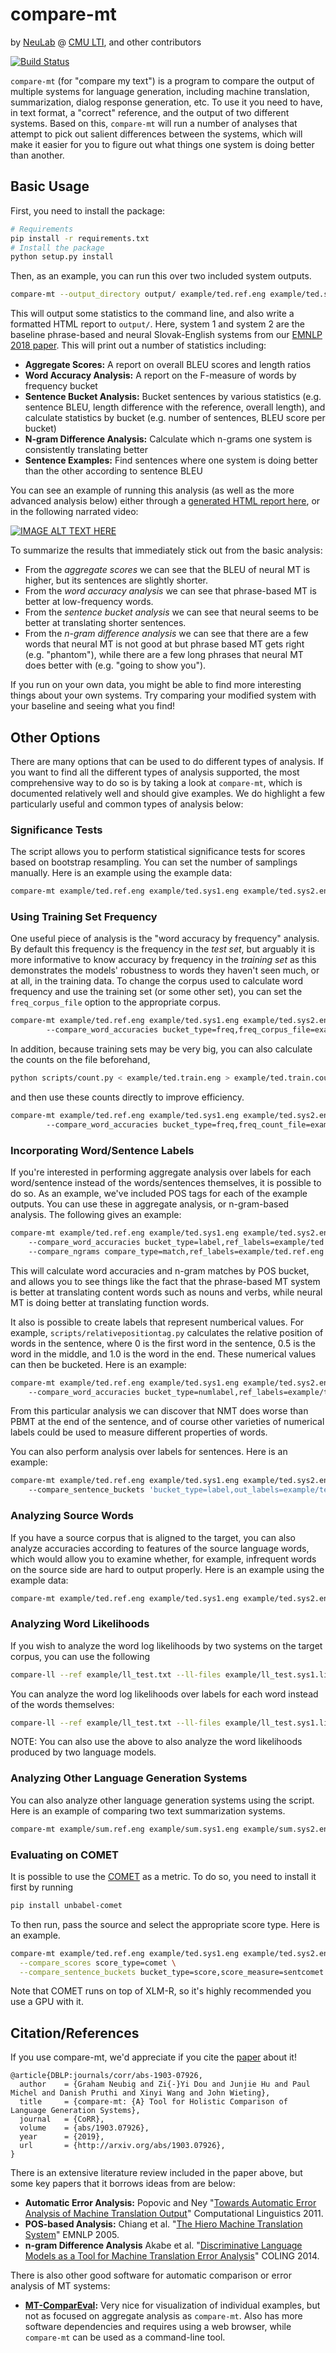 # compare-mt
by [NeuLab](http://www.cs.cmu.edu/~neulab/) @ [CMU LTI](https://lti.cs.cmu.edu), and other contributors

[![Build Status](https://travis-ci.org/neulab/compare-mt.svg?branch=master)](https://travis-ci.org/neulab/compare-mt)

`compare-mt` (for "compare my text") is a program to compare the output of multiple systems for language generation,
including machine translation, summarization, dialog response generation, etc. 
To use it you need to have, in text format, a "correct" reference, and the output of two different systems.
Based on this, `compare-mt` will run a number of analyses that attempt to pick out salient differences between
the systems, which will make it easier for you to figure out what things one system is doing better than another.

## Basic Usage

First, you need to install the package:

```bash
# Requirements
pip install -r requirements.txt
# Install the package
python setup.py install
```

Then, as an example, you can run this over two included system outputs.

```bash
compare-mt --output_directory output/ example/ted.ref.eng example/ted.sys1.eng example/ted.sys2.eng
```

This will output some statistics to the command line, and also write a formatted HTML report to `output/`.
Here, system 1 and system 2 are the baseline phrase-based and neural Slovak-English systems from our
[EMNLP 2018 paper](http://aclweb.org/anthology/D18-1103). This will print out a number of statistics including:

* **Aggregate Scores:** A report on overall BLEU scores and length ratios
* **Word Accuracy Analysis:** A report on the F-measure of words by frequency bucket
* **Sentence Bucket Analysis:** Bucket sentences by various statistics (e.g. sentence BLEU, length difference with the
  reference, overall length), and calculate statistics by bucket (e.g. number of sentences, BLEU score per bucket)
* **N-gram Difference Analysis:** Calculate which n-grams one system is consistently translating better
* **Sentence Examples:** Find sentences where one system is doing better than the other according to sentence BLEU

You can see an example of running this analysis (as well as the more advanced analysis below) either through a
[generated HTML report here](http://phontron.com/compare-mt/output/), or in the following narrated video:

[![IMAGE ALT TEXT HERE](https://img.youtube.com/vi/K-MNPOGKnDQ/0.jpg)](https://www.youtube.com/watch?v=K-MNPOGKnDQ)

To summarize the results that immediately stick out from the basic analysis:

* From the *aggregate scores* we can see that the BLEU of neural MT is higher, but its sentences are slightly shorter.
* From the *word accuracy analysis* we can see that phrase-based MT is better at low-frequency words.
* From the *sentence bucket analysis* we can see that neural seems to be better at translating shorter sentences.
* From the *n-gram difference analysis* we can see that there are a few words that neural MT is not good at
  but phrase based MT gets right (e.g. "phantom"), while there are a few long phrases that neural MT does better with
  (e.g. "going to show you").

If you run on your own data, you might be able to find more interesting things about your own systems. Try comparing
your modified system with your baseline and seeing what you find! 

## Other Options

There are many options that can be used to do different types of analysis.
If you want to find all the different types of analysis supported, the most comprehensive way to do so is by
taking a look at `compare-mt`, which is documented relatively well and should give examples.
We do highlight a few particularly useful and common types of analysis below:

### Significance Tests

The script allows you to perform statistical significance tests for scores based on bootstrap resampling. You can set
the number of samplings manually. Here is an example using the example data:


```bash
compare-mt example/ted.ref.eng example/ted.sys1.eng example/ted.sys2.eng --compare_scores score_type=bleu,bootstrap=1000,prob_thresh=0.05
```

### Using Training Set Frequency

One useful piece of analysis is the "word accuracy by frequency" analysis. By default this frequency is the frequency
in the *test set*, but arguably it is more informative to know accuracy by frequency in the *training set* as this
demonstrates the models' robustness to words they haven't seen much, or at all, in the training data. To change the
corpus used to calculate word frequency and use the training set (or some other set), you can set the `freq_corpus_file`
option to the appropriate corpus.


```bash
compare-mt example/ted.ref.eng example/ted.sys1.eng example/ted.sys2.eng
        --compare_word_accuracies bucket_type=freq,freq_corpus_file=example/ted.train.eng
```

In addition, because training sets may be very big, you can also calculate the counts on the file beforehand,

```bash
python scripts/count.py < example/ted.train.eng > example/ted.train.counts
```

and then use these counts directly to improve efficiency.

```bash
compare-mt example/ted.ref.eng example/ted.sys1.eng example/ted.sys2.eng
        --compare_word_accuracies bucket_type=freq,freq_count_file=example/ted.train.counts
```


### Incorporating Word/Sentence Labels

If you're interested in performing aggregate analysis over labels for each word/sentence instead of the words/sentences themselves, it
is possible to do so. As an example, we've included POS tags for each of the example outputs. You can use these in
aggregate analysis, or n-gram-based analysis. The following gives an example:


```bash
compare-mt example/ted.ref.eng example/ted.sys1.eng example/ted.sys2.eng 
    --compare_word_accuracies bucket_type=label,ref_labels=example/ted.ref.eng.tag,out_labels="example/ted.sys1.eng.tag;example/ted.sys2.eng.tag",label_set=CC+DT+IN+JJ+NN+NNP+NNS+PRP+RB+TO+VB+VBP+VBZ 
    --compare_ngrams compare_type=match,ref_labels=example/ted.ref.eng.tag,out_labels="example/ted.sys1.eng.tag;example/ted.sys2.eng.tag"
```

This will calculate word accuracies and n-gram matches by POS bucket, and allows you to see things like the fact
that the phrase-based MT system is better at translating content words such as nouns and verbs, while neural MT
is doing better at translating function words.

It also is possible to create labels that represent numberical values. For example, `scripts/relativepositiontag.py` calculates the relative position of words in the sentence, where 0 is the first word in the sentence, 0.5 is the word in the middle, and 1.0 is the word in the end. These numerical values can then be bucketed. Here is an example:

```bash
compare-mt example/ted.ref.eng example/ted.sys1.eng example/ted.sys2.eng 
    --compare_word_accuracies bucket_type=numlabel,ref_labels=example/ted.ref.eng.rptag,out_labels="example/ted.sys1.eng.rptag;example/ted.sys2.eng.rptag"
```

From this particular analysis we can discover that NMT does worse than PBMT at the end of the sentence, and of course other varieties of numerical labels could be used to measure different properties of words.

You can also perform analysis over labels for sentences. Here is an example:

```bash
compare-mt example/ted.ref.eng example/ted.sys1.eng example/ted.sys2.eng 
    --compare_sentence_buckets 'bucket_type=label,out_labels=example/ted.sys1.eng.senttag;example/ted.sys2.eng.senttag,label_set=0+10+20+30+40+50+60+70+80+90+100,statistic_type=score,score_measure=bleu'
```


### Analyzing Source Words

If you have a source corpus that is aligned to the target, you can also analyze accuracies according to features of the
source language words, which would allow you to examine whether, for example, infrequent words on the source side are
hard to output properly. Here is an example using the example data:

```bash
compare-mt example/ted.ref.eng example/ted.sys1.eng example/ted.sys2.eng --src_file example/ted.orig.slk --compare_src_word_accuracies ref_align_file=example/ted.ref.align
```

### Analyzing Word Likelihoods

If you wish to analyze the word log likelihoods by two systems on the target corpus, you can use the following

```bash
compare-ll --ref example/ll_test.txt --ll-files example/ll_test.sys1.likelihood example/ll_test.sys2.likelihood --compare-word-likelihoods bucket_type=freq,freq_corpus_file=example/ll_test.txt
```

You can analyze the word log likelihoods over labels for each word instead of the words themselves:

```bash
compare-ll --ref example/ll_test.txt --ll-files example/ll_test.sys1.likelihood example/ll_test.sys2.likelihood --compare-word-likelihoods bucket_type=label,label_corpus=example/ll_test.tag,label_set=CC+DT+IN+JJ+NN+NNP+NNS+PRP+RB+TO+VB+VBP+VBZ
```

NOTE: You can also use the above to also analyze the word likelihoods produced by two language models.

### Analyzing Other Language Generation Systems

You can also analyze other language generation systems using the script. Here is an example of comparing two text summarization systems. 

```bash
compare-mt example/sum.ref.eng example/sum.sys1.eng example/sum.sys2.eng --compare_scores 'score_type=rouge1' 'score_type=rouge2' 'score_type=rougeL'
```

### Evaluating on COMET

It is possible to use the [COMET](https://unbabel.github.io/COMET/html/index.html) as a metric. 
To do so, you need to install it first by running

```bash
pip install unbabel-comet
```

To then run, pass the source and select the appropriate score type. Here is an example.
```bash
compare-mt example/ted.ref.eng example/ted.sys1.eng example/ted.sys2.eng --src_file example/ted.orig.slk \
  --compare_scores score_type=comet \
  --compare_sentence_buckets bucket_type=score,score_measure=sentcomet
```

Note that COMET runs on top of XLM-R, so it's highly recommended you use a GPU with it.

## Citation/References

If you use compare-mt, we'd appreciate if you cite the [paper](http://arxiv.org/abs/1903.07926) about it!

    @article{DBLP:journals/corr/abs-1903-07926,
      author    = {Graham Neubig and Zi{-}Yi Dou and Junjie Hu and Paul Michel and Danish Pruthi and Xinyi Wang and John Wieting},
      title     = {compare-mt: {A} Tool for Holistic Comparison of Language Generation Systems},
      journal   = {CoRR},
      volume    = {abs/1903.07926},
      year      = {2019},
      url       = {http://arxiv.org/abs/1903.07926},
    }

There is an extensive literature review included in the paper above, but some key papers that it borrows ideas from are below:

* **Automatic Error Analysis:**
  Popovic and Ney "[Towards Automatic Error Analysis of Machine Translation Output](https://www.mitpressjournals.org/doi/pdf/10.1162/COLI_a_00072)" Computational Linguistics 2011.
* **POS-based Analysis:**
  Chiang et al. "[The Hiero Machine Translation System](http://aclweb.org/anthology/H05-1098)" EMNLP 2005.
* **n-gram Difference Analysis**
  Akabe et al. "[Discriminative Language Models as a Tool for Machine Translation Error Analysis](http://www.phontron.com/paper/akabe14coling.pdf)" COLING 2014.

There is also other good software for automatic comparison or error analysis of MT systems:

* **[MT-ComparEval](https://github.com/choko/MT-ComparEval):** Very nice for visualization of individual examples, but
  not as focused on aggregate analysis as `compare-mt`. Also has more software dependencies and requires using a web
  browser, while `compare-mt` can be used as a command-line tool.
